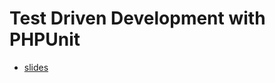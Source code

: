# Test Driven Development with PHPUnit

 - [slides][1]
 
 [1]: https://www.slideshare.net/sensorario/test-driven-development-with-phpunit-92830594
